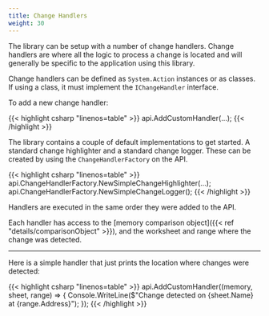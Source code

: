 ```yaml
---
title: Change Handlers
weight: 30
---
```


The library can be setup with a number of change handlers.
Change handlers are where all the logic to process a change is located and will generally be specific to the application using this library.

Change handlers can be defined as `System.Action` instances or as classes. If using a class, it must implement the `IChangeHandler` interface.

To add a new change handler:

{{< highlight csharp "linenos=table" >}}
api.AddCustomHandler(...);
{{< /highlight >}}

The library contains a couple of default implementations to get started.
A standard change highlighter and a standard change logger.
These can be created by using the `ChangeHandlerFactory` on the API.

{{< highlight csharp "linenos=table" >}}
api.ChangeHandlerFactory.NewSimpleChangeHighlighter(...);
api.ChangeHandlerFactory.NewSimpleChangeLogger();
{{< /highlight >}}

Handlers are executed in the same order they were added to the API.

Each handler has access to the [memory comparison object]({{< ref "details/comparisonObject" >}}), and the worksheet and range where the change was detected.

---

Here is a simple handler that just prints the location where changes were detected:

{{< highlight csharp "linenos=table" >}}
api.AddCustomHandler((memory, sheet, range) => {
    Console.WriteLine($"Change detected on {sheet.Name} at {range.Address}");
});
{{< /highlight >}}
